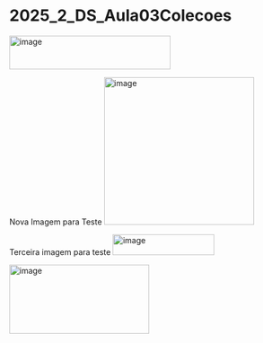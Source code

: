 ﻿# 2025_2_DS_Aula03Colecoes

<img width="287" height="60" alt="image" src="https://github.com/user-attachments/assets/feddad31-c9d8-4be5-9290-9a34051a1857" />

Nova Imagem para Teste
<img width="267" height="263" alt="image" src="https://github.com/user-attachments/assets/553027db-7cad-40c6-93ae-92e1aac7d2d5" />

Terceira imagem para teste
<img width="181" height="37" alt="image" src="https://github.com/user-attachments/assets/0bfd472b-bd8f-4091-abac-4f0261e2fd93" />


<img width="249" height="123" alt="image" src="https://github.com/user-attachments/assets/eaf35b08-7d21-4d38-b926-a8c084c2f07c" />




